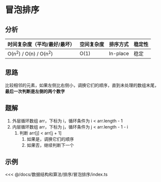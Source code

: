 # 冒泡排序

## 分析

| 时间复杂度（平均/最好/最坏）           | 空间复杂度 | 排序方式 | 稳定性 |
| -------------------------------------- | ---------- | -------- | ------ |
| O(n<sup>2</sup>) / O(n) / O(n<sup>2</sup>) | O(1)       | In-place | 稳定   |

## 思路

比较相邻的元素，如果左侧比右侧小，调换它们的顺序，直到未处理的数组末尾，**最后一次判断是左侧的两个数字**

## 题解

1. 外层循环数组 arr，下标为 i，循环条件为 i < arr.length - 1
2. 内层循环数组 arr，下标为 j，循环条件为 j < arr.length - 1 - i
   1. 判断 arr[j] < arr[j + 1]
      1. 如果是，调换它们的顺序
      2. 如果否，继续判断下一个

## 示例

<<< @/docs/数据结构和算法/排序/冒泡排序/index.ts
